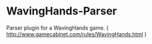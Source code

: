 WavingHands-Parser
==================

Parser plugin for a WavingHands game. ( http://www.gamecabinet.com/rules/WavingHands.html )
